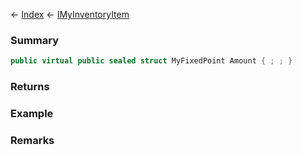 ← [Index](Api-Index) ← [IMyInventoryItem](VRage.Game.ModAPI.Ingame.IMyInventoryItem)

### Summary

```csharp
public virtual public sealed struct MyFixedPoint Amount { ; ; }
```

### Returns

### Example

### Remarks

